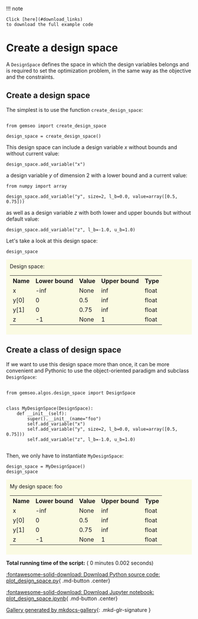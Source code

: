 
<!--
 DO NOT EDIT.
 THIS FILE WAS AUTOMATICALLY GENERATED BY mkdocs-gallery.
 TO MAKE CHANGES, EDIT THE SOURCE PYTHON FILE:
 "docs/scripts/examples/plot_design_space.py"
 LINE NUMBERS ARE GIVEN BELOW.
-->

!!! note

    Click [here](#download_links)
    to download the full example code


# Create a design space

A `DesignSpace` defines the space in which the design variables belongs
and is required to set the optimization problem,
in the same way as the objective and the constraints.

## Create a design space

The simplest is to use the function `create_design_space`:

<!-- GENERATED FROM PYTHON SOURCE LINES 12-17 -->

```{.python }

from gemseo import create_design_space

design_space = create_design_space()

```








<!-- GENERATED FROM PYTHON SOURCE LINES 18-20 -->

This design space can include a design variable $x$
without bounds and without current value:

<!-- GENERATED FROM PYTHON SOURCE LINES 20-22 -->

```{.python }
design_space.add_variable("x")

```








<!-- GENERATED FROM PYTHON SOURCE LINES 23-25 -->

a design variable $y$ of dimension 2
with a lower bound and a current value:

<!-- GENERATED FROM PYTHON SOURCE LINES 25-29 -->

```{.python }
from numpy import array

design_space.add_variable("y", size=2, l_b=0.0, value=array([0.5, 0.75]))

```








<!-- GENERATED FROM PYTHON SOURCE LINES 30-32 -->

as well as a design variable $z$
with both lower and upper bounds but without default value:

<!-- GENERATED FROM PYTHON SOURCE LINES 32-34 -->

```{.python }
design_space.add_variable("z", l_b=-1.0, u_b=1.0)

```








<!-- GENERATED FROM PYTHON SOURCE LINES 35-36 -->

Let's take a look at this design space:

<!-- GENERATED FROM PYTHON SOURCE LINES 36-38 -->

```{.python }
design_space

```






<div class="output_subarea output_html rendered_html output_result">
    <div style='background-color: #fafae2; padding: 10px;'>Design space:<br/><table>
        <tr>
            <th style='text-align: left;'>Name</th>
            <th style='text-align: left;'>Lower bound</th>
            <th style='text-align: left;'>Value</th>
            <th style='text-align: left;'>Upper bound</th>
            <th style='text-align: left;'>Type</th>
        </tr>
        <tr>
            <td>x</td>
            <td>-inf</td>
            <td>None</td>
            <td>inf</td>
            <td>float</td>
        </tr>
        <tr>
            <td>y[0]</td>
            <td>0</td>
            <td>0.5</td>
            <td>inf</td>
            <td>float</td>
        </tr>
        <tr>
            <td>y[1]</td>
            <td>0</td>
            <td>0.75</td>
            <td>inf</td>
            <td>float</td>
        </tr>
        <tr>
            <td>z</td>
            <td>-1</td>
            <td>None</td>
            <td>1</td>
            <td>float</td>
        </tr>
    </table></div>
</div>


<!-- GENERATED FROM PYTHON SOURCE LINES 39-43 -->

## Create a class of design space
If we want to use this design space more than once,
it can be more convenient and Pythonic to use the object-oriented paradigm
and subclass `DesignSpace`:

<!-- GENERATED FROM PYTHON SOURCE LINES 43-55 -->

```{.python }

from gemseo.algos.design_space import DesignSpace


class MyDesignSpace(DesignSpace):
    def __init__(self):
        super().__init__(name="foo")
        self.add_variable("x")
        self.add_variable("y", size=2, l_b=0.0, value=array([0.5, 0.75]))
        self.add_variable("z", l_b=-1.0, u_b=1.0)


```








<!-- GENERATED FROM PYTHON SOURCE LINES 56-58 -->

Then,
we only have to instantiate `MyDesignSpace`:

<!-- GENERATED FROM PYTHON SOURCE LINES 58-60 -->

```{.python }
design_space = MyDesignSpace()
design_space
```






<div class="output_subarea output_html rendered_html output_result">
    <div style='background-color: #fafae2; padding: 10px;'>My design space: foo<br/><table>
        <tr>
            <th style='text-align: left;'>Name</th>
            <th style='text-align: left;'>Lower bound</th>
            <th style='text-align: left;'>Value</th>
            <th style='text-align: left;'>Upper bound</th>
            <th style='text-align: left;'>Type</th>
        </tr>
        <tr>
            <td>x</td>
            <td>-inf</td>
            <td>None</td>
            <td>inf</td>
            <td>float</td>
        </tr>
        <tr>
            <td>y[0]</td>
            <td>0</td>
            <td>0.5</td>
            <td>inf</td>
            <td>float</td>
        </tr>
        <tr>
            <td>y[1]</td>
            <td>0</td>
            <td>0.75</td>
            <td>inf</td>
            <td>float</td>
        </tr>
        <tr>
            <td>z</td>
            <td>-1</td>
            <td>None</td>
            <td>1</td>
            <td>float</td>
        </tr>
    </table></div>
</div>



**Total running time of the script:** ( 0 minutes  0.002 seconds)

<div id="download_links"></div>



[:fontawesome-solid-download: Download Python source code: plot_design_space.py](./plot_design_space.py){ .md-button .center}

[:fontawesome-solid-download: Download Jupyter notebook: plot_design_space.ipynb](./plot_design_space.ipynb){ .md-button .center}


[Gallery generated by mkdocs-gallery](https://mkdocs-gallery.github.io){: .mkd-glr-signature }
